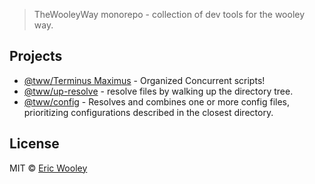 > TheWooleyWay monorepo - collection of dev tools for the wooley way.

## Projects
* [@tww/Terminus Maximus](https://github.com/thewooleyway/thewooleymeta/tree/master/packages/terminus-maximus) - Organized Concurrent scripts!
* [@tww/up-resolve](https://github.com/thewooleyway/thewooleymeta/tree/master/packages/up-resolve) - resolve files by walking up the directory tree.
* [@tww/config](https://github.com/thewooleyway/thewooleymeta/tree/master/packages/config) - Resolves and combines one or more config files, prioritizing configurations described in the closest directory.



## License

MIT © [Eric Wooley](github.com/ericwooley)
